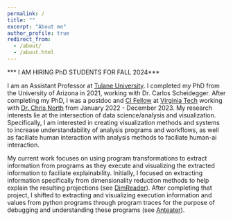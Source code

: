 ```yaml
---
permalink: /
title: ""
excerpt: "About me"
author_profile: true
redirect_from:
  - /about/
  - /about.html
---
```


*** I AM HIRING PhD STUDENTS FOR FALL 2024***

I am an Assistant Professor at [Tulane University](https://sse.tulane.edu/cs). I completed my PhD from the University of Arizona in 2021, working with Dr. Carlos Scheidegger. After completing my PhD, I was a postdoc and [CI Fellow](https://cifellows2021.org) at [Virginia Tech](https://vt.edu/) working with [Dr. Chris North](https://people.cs.vt.edu/north/) from January 2022 - December 2023.
My research interests lie at the intersection of data science/analysis and visualization. Specifically, I am interested in
creating visualization methods and systems to increase understandability of analysis programs and workflows, as well as faciliate human interaction with analysis methods to faciliate human-ai interaction.


My current work focuses on using program transformations to extract information from programs as they
execute and visualizing the extracted information to faciliate explainability. Initially, I focused on extracting
information specifically from dimensionality reduction methods to help explain the resulting projections
(see [DimReader](/publication/2018-DimReader)). After completing that project, I shifted to
extracting and visualizing execution information and values from python programs through
program traces for the purpose of debugging and understanding these programs (see
[Anteater](/portfolio/Anteater/)).  
